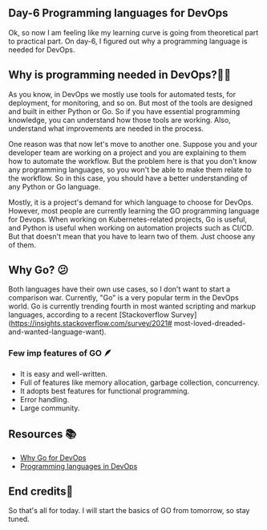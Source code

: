 ## Day-6 Programming languages for DevOps

Ok, so now I am feeling like my learning curve is going from theoretical part to practical part. On day-6, I figured out why a programming language is needed for DevOps.

## Why is programming needed in DevOps?🤷‍♂️
As you know, in DevOps we mostly use tools for automated tests, for deployment, for monitoring, and so on. But most of the tools are designed and built in either Python or Go. So if you have essential programming knowledge, you can understand how those tools are working. Also, understand what improvements are needed in the process.

One reason was that now let's move to another one. Suppose you and your developer team are working on a project and you are explaining to them how to automate the workflow. But the problem here is that you don't know any programming languages, so you won't be able to make them relate to the workflow. So in this case, you should have a better understanding of any Python or Go language.

Mostly, it is a project's demand for which language to choose for DevOps. However, most people are currently learning the GO programming language for Devops. When working on Kubernetes-related projects, Go is useful, and Python is useful when working on automation projects such as CI/CD. But that doesn't mean that you have to learn two of them. Just choose any of them.

## Why Go? 😕
Both languages have their own use cases, so I don't want to start a comparison war. Currently, "Go" is a very popular term in the DevOps world. Go is currently trending fourth in most wanted scripting and markup languages, according to a recent [Stackoverflow Survey](https://insights.stackoverflow.com/survey/2021# most-loved-dreaded-and-wanted-language-want). 

 ### Few imp features of GO 🪶
- It is easy and well-written.
- Full of features like memory allocation, garbage collection, concurrency.
- It adopts best features for functional programming.
- Error handling.
- Large community.

## Resources 📚
- [Why Go for DevOps](https://thechief.io/c/editorial/why-golang-is-widely-used-in-the-devops-and-cloud-native-space/#:~:text=Go%20is%20good%20and%20often,of%20Go%20libraries%20consisting%20of)
- [ Programming languages in DevOps](https://www.techtarget.com/searchitoperations/tip/Important-DevOps-engineer-programming-languages-to-learn#:~:text=DevOps%20engineers%20should%20understand%20object,the%20programming%20language's%20included%20libraries.)

## End credits👋
So that's all for today. I will start the basics of GO from tomorrow, so stay tuned.
